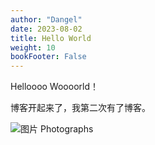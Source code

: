 ```yaml
---
author: "Dangel"
date: 2023-08-02
title: Hello World
weight: 10
bookFooter: False
---
```


Helloooo Woooorld！

博客开起来了，我第二次有了博客。

<!--more-->

![图片 Photographs](https://river.jhw.li/bicture/hello-world.jpg)